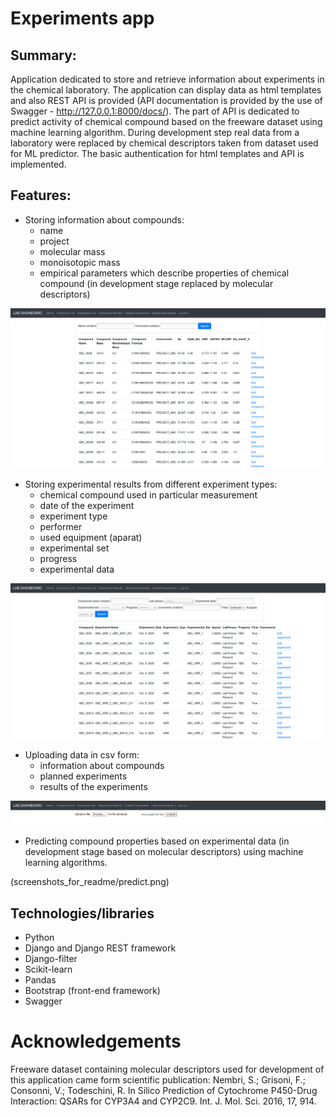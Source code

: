 # Experiments app

## Summary:
Application dedicated to store and retrieve information about experiments in
the chemical laboratory. The application can display data as html templates and
also REST API is provided (API documentation is provided by the use of 
Swagger - http://127.0.0.1:8000/docs/). The part of API is dedicated to 
predict activity of chemical compound based on the freeware dataset using
machine learning algorithm. During development step real data from a laboratory
were replaced by chemical descriptors taken from dataset used for ML predictor. 
The basic authentication for html templates and API is implemented.

## Features:
 - Storing information about compounds:
    - name
    - project
    - molecular mass
    - monoisotopic mass
    - empirical parameters which describe properties of chemical compound (in development stage replaced by molecular descriptors)
     
![Blog list view](screenshots_for_readme/compound_list.png)
  - Storing experimental results from different experiment types:
    - chemical compound used in particular measurement
    - date of the experiment
    - experiment type
    - performer
    - used equipment (aparat)
    - experimental set
    - progress
    - experimental data
      
![Blog list view](screenshots_for_readme/experiment_list.png)
  - Uploading data in csv form:
    - information about compounds
    - planned experiments
    - results of the experiments
      
![Blog list view](screenshots_for_readme/upload_compoud.png)
  - Predicting compound properties based on experimental data (in development 
    stage based on molecular descriptors) using machine learning algorithms.

(screenshots_for_readme/predict.png)


    
## Technologies/libraries
* Python
* Django and Django REST framework
* Django-filter
* Scikit-learn
* Pandas
* Bootstrap (front-end framework)
* Swagger

# Acknowledgements
Freeware dataset containing molecular descriptors used for development of
this application came form scientific publication:
Nembri, S.; Grisoni, F.; Consonni, V.; Todeschini, R. In Silico Prediction of Cytochrome P450-Drug Interaction: QSARs for CYP3A4 and CYP2C9. Int. J. Mol. Sci. 2016, 17, 914.